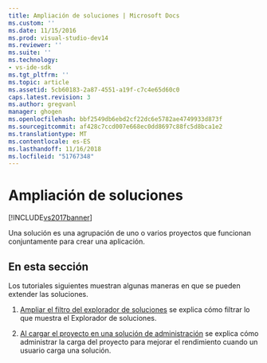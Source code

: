 ```yaml
---
title: Ampliación de soluciones | Microsoft Docs
ms.custom: ''
ms.date: 11/15/2016
ms.prod: visual-studio-dev14
ms.reviewer: ''
ms.suite: ''
ms.technology:
- vs-ide-sdk
ms.tgt_pltfrm: ''
ms.topic: article
ms.assetid: 5cb60183-2a87-4551-a19f-c7c4e65d60c0
caps.latest.revision: 3
ms.author: gregvanl
manager: ghogen
ms.openlocfilehash: bbf2549db6ebd2cf22dc6e5782ae4749933d873f
ms.sourcegitcommit: af428c7ccd007e668ec0dd8697c88fc5d8bca1e2
ms.translationtype: MT
ms.contentlocale: es-ES
ms.lasthandoff: 11/16/2018
ms.locfileid: "51767348"
---
```

# <a name="extending-solutions"></a>Ampliación de soluciones
[!INCLUDE[vs2017banner](../includes/vs2017banner.md)]

Una solución es una agrupación de uno o varios proyectos que funcionan conjuntamente para crear una aplicación.  
  
## <a name="in-this-section"></a>En esta sección  
 Los tutoriales siguientes muestran algunas maneras en que se pueden extender las soluciones.  
  
1.  [Ampliar el filtro del explorador de soluciones](../extensibility/extending-the-solution-explorer-filter.md) se explica cómo filtrar lo que muestra el Explorador de soluciones.  
  
2.  [Al cargar el proyecto en una solución de administración](../extensibility/managing-project-loading-in-a-solution.md) se explica cómo administrar la carga del proyecto para mejorar el rendimiento cuando un usuario carga una solución.

